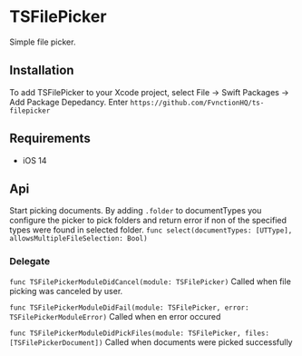 # TSFilePicker

Simple file picker.

## Installation
To add TSFilePicker to your Xcode project, select File -> Swift Packages -> Add Package Depedancy. Enter `https://github.com/FvnctionHQ/ts-filepicker`

## Requirements
- iOS 14

## Api

Start picking documents.  By adding `.folder` to documentTypes you configure the picker to pick folders and return error if non of the specified types were found in selected folder.
`func select(documentTypes: [UTType], allowsMultipleFileSelection: Bool)`

### Delegate

`func TSFilePickerModuleDidCancel(module: TSFilePicker)`
Called when file picking was canceled by user.

`func TSFilePickerModuleDidFail(module: TSFilePicker, error: TSFilePickerModuleError)`
 Called when en error occured

`func TSFilePickerModuleDidPickFiles(module: TSFilePicker, files: [TSFilePickerDocument])`
Called when documents were picked successfully

